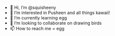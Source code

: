 - 👋 Hi, I’m @squisheeny
- 👀 I’m interested in Pusheen and all things kawaii!
- 🌱 I’m currently learning egg
- 💞️ I’m looking to collaborate on drawing birds
- 📫 How to reach me = egg

<!---
squisheeny/squisheeny is a ✨ special ✨ repository because its `README.md` (this file) appears on your GitHub profile.
You can click the Preview link to take a look at your changes.
--->
